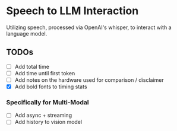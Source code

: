 # Speech to LLM Interaction

Utilizing speech, processed via OpenAI's whisper, to interact with a language
model.

## TODOs

- [ ] Add total time 
- [ ] Add time until first token 
- [ ] Add notes on the hardware used for comparison / disclaimer 
- [x] Add bold fonts to timing stats

### Specifically for Multi-Modal

- [ ] Add async + streaming
- [ ] Add history to vision model
